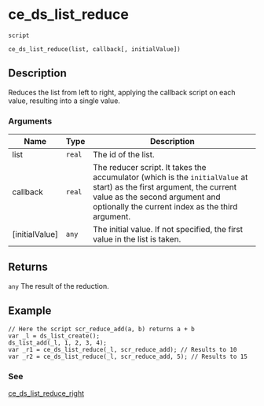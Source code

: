 # ce_ds_list_reduce
`script`
```gml
ce_ds_list_reduce(list, callback[, initialValue])
```

## Description
Reduces the list from left to right, applying the callback script on
 each value, resulting into a single value.

### Arguments
| Name | Type | Description |
| ---- | ---- | ----------- |
| list | `real` | The id of the list. |
| callback | `real` | The reducer script. It takes the accumulator (which is the `initialValue` at start) as the first argument, the current value as  the second argument and optionally the current index as the third argument. |
| [initialValue] | `any` | The initial value. If not specified, the first value in the list is taken. |

## Returns
`any` The result of the reduction.

## Example
```gml
// Here the script scr_reduce_add(a, b) returns a + b
var _l = ds_list_create();
ds_list_add(_l, 1, 2, 3, 4);
var _r1 = ce_ds_list_reduce(_l, scr_reduce_add); // Results to 10
var _r2 = ce_ds_list_reduce(_l, scr_reduce_add, 5); // Results to 15
```

### See
[ce_ds_list_reduce_right](ce_ds_list_reduce_right.html)
